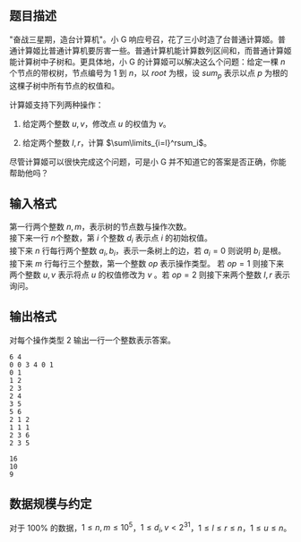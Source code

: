 ## 题目描述 

"奋战三星期，造台计算机"。小 G 响应号召，花了三小时造了台普通计算姬。普通计算姬比普通计算机要厉害一些。普通计算机能计算数列区间和，而普通计算姬能计算树中子树和。更具体地，小 G 的计算姬可以解决这么个问题：给定一棵 $n$ 个节点的带权树，节点编号为 $1$ 到 $n$，以 $root$ 为根，设 $sum_p$ 表示以点 $p$ 为根的这棵子树中所有节点的权值和。

计算姬支持下列两种操作：

1. 给定两个整数 $u,v$，修改点 $u$ 的权值为 $v$。 

2. 给定两个整数 $l,r$，计算 $\sum\limits_{i=l}^rsum_i$。

尽管计算姬可以很快完成这个问题，可是小 G 并不知道它的答案是否正确，你能帮助他吗？ 

## 输入格式 

第一行两个整数 $n,m$，表示树的节点数与操作次数。  
接下来一行 $n$个整数，第 $i$ 个整数 $d_i$ 表示点 $i$ 的初始权值。  
接下来 $n$ 行每行两个整数 $a_i,b_i$，表示一条树上的边，若 $a_i=0$ 则说明 $b_i$ 是根。  
接下来 $m$ 行每行三个整数，第一个整数 $op$ 表示操作类型。 若 $op=1$ 则接下来两个整数 $u,v$ 表示将点 $u$ 的权值修改为 $v$ 。若 $op=2$ 则接下来两个整数 $l,r$ 表示询问。

## 输出格式 

对每个操作类型 $2$ 输出一行一个整数表示答案。



```input1
6 4
0 0 3 4 0 1
0 1
1 2
2 3
2 4
3 5
5 6
2 1 2
1 1 1
2 3 6
2 3 5
```


```output1
16
10
9
```

## 数据规模与约定

对于 $100\%$ 的数据，$1\le n,m\le 10^5$，$1\le d_i,v\lt 2^{31}$，$1\le l\le r\le n$，$1\le u \le n$。